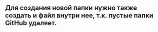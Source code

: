 ## Для создания новой папки нужно также создать и файл внутри нее, т.к. пустые папки GitHub удаляет.
